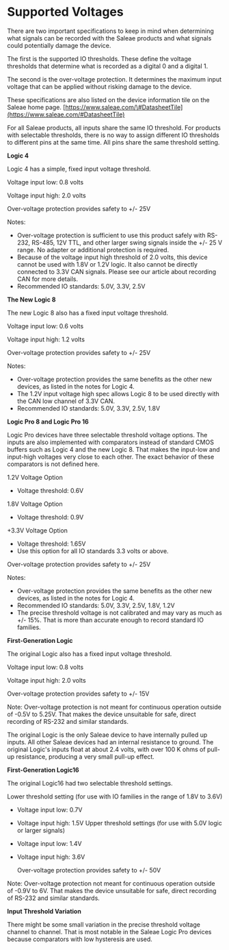 # Supported Voltages

There are two important specifications to keep in mind when determining what signals can be recorded with the Saleae products and what signals could potentially damage the device.

The first is the supported IO thresholds. These define the voltage thresholds that determine what is recorded as a digital 0 and a digital 1.

The second is the over-voltage protection. It determines the maximum input voltage that can be applied without risking damage to the device.

These specifications are also listed on the device information tile on the Saleae home page. [https://www.saleae.com/\#DatasheetTile](https://www.saleae.com/#DatasheetTile)

For all Saleae products, all inputs share the same IO threshold. For products with selectable thresholds, there is no way to assign different IO thresholds to different pins at the same time. All pins share the same threshold setting.

**Logic 4**

Logic 4 has a simple, fixed input voltage threshold.

Voltage input low: 0.8 volts

Voltage input high: 2.0 volts

Over-voltage protection provides safety to +/- 25V

Notes:

* Over-voltage protection is sufficient to use this product safely with RS-232, RS-485, 12V TTL, and other larger swing signals inside the +/- 25 V range. No adapter or additional protection is required.
* Because of the voltage input high threshold of 2.0 volts, this device cannot be used with 1.8V or 1.2V logic. It also cannot be directly connected to 3.3V CAN signals. Please see our article about recording CAN for more details.
* Recommended IO standards: 5.0V, 3.3V, 2.5V

**The New Logic 8**

The new Logic 8 also has a fixed input voltage threshold.

Voltage input low: 0.6 volts

Voltage input high: 1.2 volts

Over-voltage protection provides safety to +/- 25V

Notes:

* Over-voltage protection provides the same benefits as the other new devices, as listed in the notes for Logic 4.
* The 1.2V input voltage high spec allows Logic 8 to be used directly with the CAN low channel of 3.3V CAN.
* Recommended IO standards: 5.0V, 3.3V, 2.5V, 1.8V

**Logic Pro 8 and Logic Pro 16**

Logic Pro devices have three selectable threshold voltage options. The inputs are also implemented with comparators instead of standard CMOS buffers such as Logic 4 and the new Logic 8. That makes the input-low and input-high voltages very close to each other. The exact behavior of these comparators is not defined here.

1.2V Voltage Option

* Voltage threshold: 0.6V

1.8V Voltage Option

* Voltage threshold: 0.9V

+3.3V Voltage Option

* Voltage threshold: 1.65V
* Use this option for all IO standards 3.3 volts or above.

Over-voltage protection provides safety to +/- 25V

Notes:

* Over-voltage protection provides the same benefits as the other new devices, as listed in the notes for Logic 4.
* Recommended IO standards: 5.0V, 3.3V, 2.5V, 1.8V, 1.2V
* The precise threshold voltage is not calibrated and may vary as much as +/- 15%. That is more than accurate enough to record standard IO families.

**First-Generation Logic**

The original Logic also has a fixed input voltage threshold.

Voltage input low: 0.8 volts

Voltage input high: 2.0 volts

Over-voltage protection provides safety to +/- 15V

Note: Over-voltage protection is not meant for continuous operation outside of -0.5V to 5.25V. That makes the device unsuitable for safe, direct recording of RS-232 and similar standards.

The original Logic is the only Saleae device to have internally pulled up inputs. All other Saleae devices had an internal resistance to ground. The original Logic's inputs float at about 2.4 volts, with over 100 K ohms of pull-up resistance, producing a very small pull-up effect.

**First-Generation Logic16**

The original Logic16 had two selectable threshold settings.

Lower threshold setting \(for use with IO families in the range of 1.8V to 3.6V\)

* Voltage input low: 0.7V
* Voltage input high: 1.5V Upper threshold settings \(for use with 5.0V logic or larger signals\)
* Voltage input low: 1.4V
* Voltage input high: 3.6V

  Over-voltage protection provides safety to +/- 50V

Note: Over-voltage protection not meant for continuous operation outside of -0.9V to 6V. That makes the device unsuitable for safe, direct recording of RS-232 and similar standards.

**Input Threshold Variation**

There might be some small variation in the precise threshold voltage channel to channel. That is most notable in the Saleae Logic Pro devices because comparators with low hysteresis are used.

